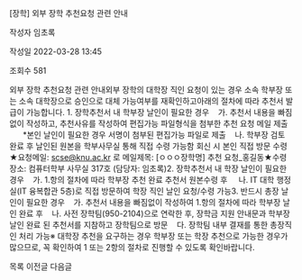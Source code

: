[장학] ﻿외부 장학 추천요청 관련 안내



작성자
임초록


작성일
2022-03-28 13:45


조회수
581




﻿외부 장학 추천요청 관련 안내외부 장학의 대학장 직인 요청이 있는 경우 소속 학부장 또는 소속 대학장으로 승인으로 대체 가능여부를 재확인하고아래의 절차에 따라 추천서 발급이 가능합니다. 1. 장학추천서 내 학부장 날인이 필요한 경우    가. 추천서 내용을 빠짐없이 작성하고, 추천사유를 작성하여 편집가능 파일형식을 첨부한 추천 요청 메일 제출        \*본인 날인이 필요한 경우 서명이 첨부된 편집가능 파일로 제출    나. 학부장 검토 완료 후 날인된 원본을 학부사무실 통해 직접 수령 가능함 회신 시 본인 직접 방문 수령★요청메일: scse@knu.ac.kr 로 메일제목: [ㅇㅇㅇ장학명] 추천 요청\_홍길동★수령장소: 컴퓨터학부 사무실 317호 (담당자: 임초록)2. 장학추천서 내 학장 날인이 필요한 경우    가. 1.항의 절차에 따라 학부장 추천 완료 추천서 원본수령 후     나. IT 대학 행정실(IT 융복합관 5층)로 직접 방문하여 학장 직인 날인 요청/수령 가능3. 반드시 총장 날인이 필요한 경우    가. 추천서 내용을 빠짐없이 작성하여 1.항의 절차에 따라 학부장 날인 완료 후    나. 사전 장학팀(950-2104)으로 연락한 후, 장학금 지원 안내문과 학부장 날인 완료 된 추천서를 지참하고 장학팀으로 방문    다. 장학팀 내부 결재를 통한 총장직인 처리 가능※ 대학장 추천을 요구하는 경우 학부장 또는 학장 추천으로 가능한 경우가 많으므로, 꼭 확인하여 1 또는 2항의 절차로 진행할 수 있도록 확인바랍니다.





목록
이전글
다음글




